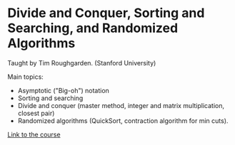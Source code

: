 # Divide and Conquer, Sorting and Searching, and Randomized Algorithms

Taught by Tim Roughgarden. (Stanford University)

Main topics:
 - Asymptotic ("Big-oh") notation
 - Sorting and searching
 - Divide and conquer (master method, integer and matrix multiplication, closest pair)
 - Randomized algorithms (QuickSort, contraction algorithm for min cuts).

[Link to the course](https://www.coursera.org/learn/algorithms-divide-conquer/home/info)
